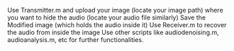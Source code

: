 Use Transmitter.m and upload your image (locate your image path) where you want to hide the audio (locate your audio file similarly)
Save the Modified image (which holds the audio inside it)
Use Receiver.m to recover the audio from inside the image
Use other scripts like audiodenoising.m, audioanalysis.m, etc for further functionalities.  
